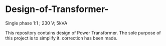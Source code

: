 # Design-of-Transformer-
Single phase 1:1 ; 230 V; 5kVA


This repository contains design of Power Transformer. The sole purpose of this project is to simplify it.
correction has been made.
